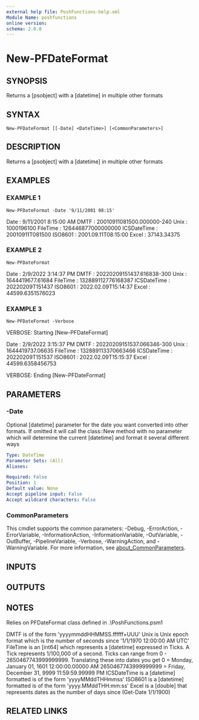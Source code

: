 ```yaml
---
external help file: PoshFunctions-help.xml
Module Name: poshfunctions
online version:
schema: 2.0.0
---
```


# New-PFDateFormat

## SYNOPSIS
Returns a \[psobject\] with a \[datetime\] in multiple other formats

## SYNTAX

```
New-PFDateFormat [[-Date] <DateTime>] [<CommonParameters>]
```

## DESCRIPTION
Returns a \[psobject\] with a \[datetime\] in multiple other formats

## EXAMPLES

### EXAMPLE 1
```
New-PFDateFormat -Date '9/11/2001 08:15'
```

Date        : 9/11/2001 8:15:00 AM
DMTF        : 20010911081500.000000-240
Unix        : 1000196100
FileTime    : 126446877000000000
ICSDateTime : 20010911T081500
ISO8601     : 2001.09.11T08:15:00
Excel       : 37143.34375

### EXAMPLE 2
```
New-PFDateFormat
```

Date        : 2/9/2022 3:14:37 PM
DMTF        : 20220209151437.616838-300
Unix        : 1644419677.61684
FileTime    : 132889112776168387
ICSDateTime : 20220209T151437
ISO8601     : 2022.02.09T15:14:37
Excel       : 44599.6351576023

### EXAMPLE 3
```
New-PFDateFormat -Verbose
```

VERBOSE: Starting \[New-PFDateFormat\]

Date        : 2/9/2022 3:15:37 PM
DMTF        : 20220209151537.066346-300
Unix        : 1644419737.06635
FileTime    : 132889113370663466
ICSDateTime : 20220209T151537
ISO8601     : 2022.02.09T15:15:37
Excel       : 44599.6358456753

VERBOSE: Ending \[New-PFDateFormat\]

## PARAMETERS

### -Date
Optional \[datetime\] parameter for the date you want converted into other formats.
If omitted it will call the class::New method with no parameter
which will determine the current \[datetime\] and format it several different ways

```yaml
Type: DateTime
Parameter Sets: (All)
Aliases:

Required: False
Position: 1
Default value: None
Accept pipeline input: False
Accept wildcard characters: False
```

### CommonParameters
This cmdlet supports the common parameters: -Debug, -ErrorAction, -ErrorVariable, -InformationAction, -InformationVariable, -OutVariable, -OutBuffer, -PipelineVariable, -Verbose, -WarningAction, and -WarningVariable. For more information, see [about_CommonParameters](http://go.microsoft.com/fwlink/?LinkID=113216).

## INPUTS

## OUTPUTS

## NOTES
Relies on PFDateFormat class defined in .\PoshFunctions.psm1

DMTF is of the form 'yyyymmddHHMMSS.ffffff+UUU'
Unix is Unix epoch format which is the number of seconds since '1/1/1970 12:00:00 AM UTC'
FileTime is an \[int64\] which represents a \[datetime\] expressed in Ticks.
A Tick represents 1/100,000 of a second.
Ticks can range from 0 - 2650467743999999999.
Translating these into dates you get
                      0 = Monday, January 01, 1601 12:00:00.00000 AM
    2650467743999999999 = Friday, December 31, 9999 11:59:59.99999 PM
ICSDateTime is a \[datetime\] formatted is of the form 'yyyyMMddTHHmmss'
ISO8601 is a \[datetime\] formatted is of the form 'yyyy.MMddTHH:mm:ss'
Excel is a \[double\] that represents dates as the number of days since (Get-Date 1/1/1900)

## RELATED LINKS
